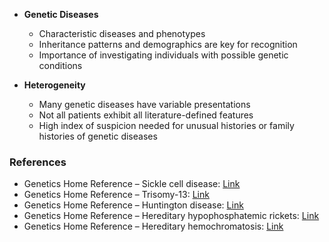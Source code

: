 - **Genetic Diseases**
  - Characteristic diseases and phenotypes
  - Inheritance patterns and demographics are key for recognition
  - Importance of investigating individuals with possible genetic conditions

- **Heterogeneity**
  - Many genetic diseases have variable presentations
  - Not all patients exhibit all literature-defined features
  - High index of suspicion needed for unusual histories or family histories of genetic diseases

### **References**
- Genetics Home Reference – Sickle cell disease: [Link](https://ghr.nlm.nih.gov/condition/sickle-cell-disease)
- Genetics Home Reference – Trisomy-13: [Link](https://ghr.nlm.nih.gov/condition/trisomy-13)
- Genetics Home Reference – Huntington disease: [Link](https://ghr.nlm.nih.gov/condition/huntington-disease)
- Genetics Home Reference – Hereditary hypophosphatemic rickets: [Link](https://ghr.nlm.nih.gov/condition/hereditary-hypophosphatemic-rickets)
- Genetics Home Reference – Hereditary hemochromatosis: [Link](https://ghr.nlm.nih.gov/condition/hereditary-hemochromatosis)